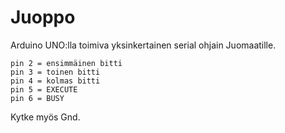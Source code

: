 # Juoppo

Arduino UNO:lla toimiva yksinkertainen serial ohjain Juomaatille.

```
pin 2 = ensimmäinen bitti
pin 3 = toinen bitti     
pin 4 = kolmas bitti     
pin 5 = EXECUTE
pin 6 = BUSY
```
Kytke myös Gnd.